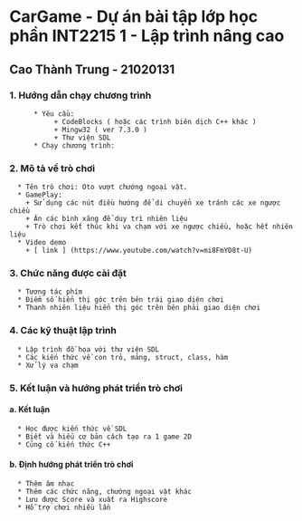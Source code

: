 # CarGame - Dự án bài tập lớp học phần INT2215 1 - Lập trình nâng cao
## Cao Thành Trung - 21020131

### 1. Hướng dẫn chạy chương trình
          * Yêu cầu:
               + CodeBlocks ( hoặc các trình biên dịch C++ khác )
               + Mingw32 ( ver 7.3.0 )
               + Thư viện SDL
          * Chạy chương trình: 
    
### 2. Mô tả về trò chơi
      * Tên trò chơi: Oto vượt chướng ngoại vật.
      * GamePlay:
        + Sử dụng các nút điều hướng để di chuyển xe tránh các xe ngược chiều
        + Ăn các bình xăng để duy trì nhiên liệu
        + Trò chơi kết thúc khi va chạm với xe ngược chiều, hoặc hết nhiên liệu
      * Video demo
        + [ link ] (https://www.youtube.com/watch?v=mi8FmYD8t-U)
### 3. Chức năng được cài đặt 
      * Tương tác phím
      * Điểm số hiển thị góc trên bên trái giao diện chơi
      * Thanh nhiên liệu hiển thị góc trên bên phải giao diện chơi
### 4. Các kỹ thuật lập trình
      * Lập trình đồ họa với thư viện SDL
      * Các kiến thức về con trỏ, mảng, struct, class, hàm
      * Xử lý va chạm
### 5. Kết luận và hướng phát triển trò chơi
#### a. Kết luận
      * Học được kiến thức về SDL
      * Biết và hiểu cơ bản cách tạo ra 1 game 2D
      * Củng cố kiến thức C++
#### b. Định hướng phát triển trò chơi
      * Thêm âm nhạc 
      * Thêm các chức năng, chướng ngoại vật khác
      * Lưu được Score và xuất ra Highscore
      * Hỗ trợ chơi nhiều lần
      

    
